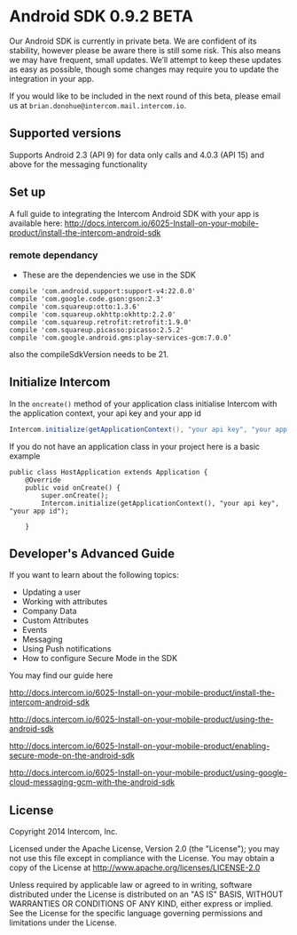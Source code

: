 # Android SDK 0.9.2 BETA

Our Android SDK is currently in private beta. We are confident of its stability, however please be aware there is still some risk. This also means we may have frequent, small updates. We’ll attempt to keep these updates as easy as possible, though some changes may require you to update the integration in your app.

If you would like to be included in the next round of this beta, please email us at `brian.donohue@intercom.mail.intercom.io`.

## Supported versions
Supports Android 2.3 (API 9) for data only calls and 4.0.3 (API 15) and above for the messaging functionality

## Set up

A full guide to integrating the Intercom Android SDK with your app is available here: http://docs.intercom.io/6025-Install-on-your-mobile-product/install-the-intercom-android-sdk

### remote dependancy

- These are the dependencies we use in the SDK

```
compile 'com.android.support:support-v4:22.0.0'
compile 'com.google.code.gson:gson:2.3'
compile 'com.squareup:otto:1.3.6'
compile 'com.squareup.okhttp:okhttp:2.2.0'
compile 'com.squareup.retrofit:retrofit:1.9.0'
compile 'com.squareup.picasso:picasso:2.5.2'
compile 'com.google.android.gms:play-services-gcm:7.0.0’
```

also the compileSdkVersion needs to be 21.

## Initialize Intercom 

In the `oncreate()` method of your application class initialise Intercom with the application context, your api key and your app id

```Java
Intercom.initialize(getApplicationContext(), "your api key", "your app id");
```

If you do not have an application class in your project here is a basic example

```
public class HostApplication extends Application {
    @Override
    public void onCreate() {
        super.onCreate();
        Intercom.initialize(getApplicationContext(), "your api key", "your app id");

    }
```

## Developer's Advanced Guide

If you want to learn about the following topics:

- Updating a user
- Working with attributes
- Company Data
- Custom Attributes
- Events
- Messaging
- Using Push notifications
- How to configure Secure Mode in the SDK

You may find our guide here

http://docs.intercom.io/6025-Install-on-your-mobile-product/install-the-intercom-android-sdk

http://docs.intercom.io/6025-Install-on-your-mobile-product/using-the-android-sdk

http://docs.intercom.io/6025-Install-on-your-mobile-product/enabling-secure-mode-on-the-android-sdk

http://docs.intercom.io/6025-Install-on-your-mobile-product/using-google-cloud-messaging-gcm-with-the-android-sdk

## License
Copyright 2014 Intercom, Inc.

Licensed under the Apache License, Version 2.0 (the "License"); you may not use this file except in compliance with the License.
You may obtain a copy of the License at http://www.apache.org/licenses/LICENSE-2.0

Unless required by applicable law or agreed to in writing, software distributed under the License is distributed on an "AS IS" BASIS, WITHOUT WARRANTIES OR CONDITIONS OF ANY KIND, either express or implied. See the License for the specific language governing permissions and limitations under the License.
